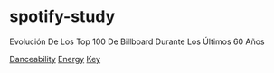 # spotify-study
 Evolución De Los Top 100 De Billboard Durante Los Últimos 60 Años

[Danceability](https://postcode-x.web.app/posts/spotify-api-evolucion-audio-features-top-100-billboard-durante-ultimos-60-años-danceability)
[Energy](https://postcode-x.web.app/posts/spotify-api-evolucion-audio-features-top-100-billboard-durante-ultimos-60-años-energy)
[Key](https://postcode-x.web.app/posts/spotify-api-evolucion-audio-features-top-100-billboard-durante-ultimos-60-años-key)